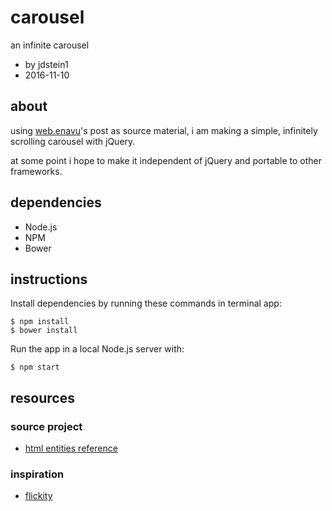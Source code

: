 # carousel

an infinite carousel

* by jdstein1
* 2016-11-10

## about

using [web.enavu](http://web.enavu.com/tutorials/making-an-infinite-jquery-carousel/)'s post as source material, i am making a simple, infinitely scrolling carousel with jQuery.

at some point i hope to make it independent of jQuery and portable to other frameworks.

## dependencies

* Node.js
* NPM
* Bower

## instructions

Install dependencies by running these commands in terminal app:

    $ npm install
    $ bower install

Run the app in a local Node.js server with:

    $ npm start

## resources

### source project

* [html entities reference](http://htmlarrows.com/symbols/)

### inspiration

* [flickity](http://flickity.metafizzy.co/)